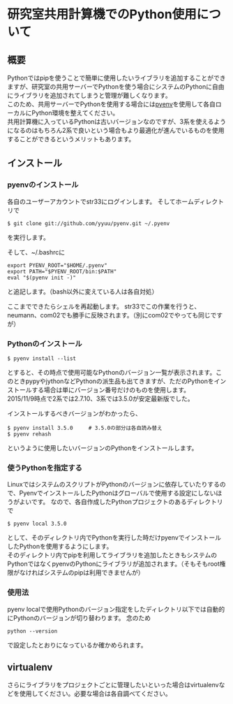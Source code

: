 # 研究室共用計算機でのPython使用について

## 概要
Pythonではpipを使うことで簡単に使用したいライブラリを追加することができますが、研究室の共用サーバーでPythonを使う場合にシステムのPythonに自由にライブラリを追加されてしまうと管理が難しくなります。  
このため、共用サーバーでPythonを使用する場合には[pyenv](https://github.com/yyuu/pyenv)を使用して各自ローカルにPython環境を整えてください。  
共用計算機に入っているPythonは古いバージョンなのですが、3系を使えるようになるのはもちろん2系で良いという場合もより最適化が進んでいるものを使用することができるというメリットもあります。

## インストール

### pyenvのインストール
各自のユーザーアカウントでstr33にログインします。
そしてホームディレクトリで  
```
$ git clone git://github.com/yyuu/pyenv.git ~/.pyenv
```
を実行します。

 そして、~/.bashrcに
 ```
export PYENV_ROOT="$HOME/.pyenv"
export PATH="$PYENV_ROOT/bin:$PATH"
eval "$(pyenv init -)"
 ```
 と追記します。（bash以外に変えている人は各自対処）

ここまでできたらシェルを再起動します。
str33でこの作業を行うと、neumann、com02でも勝手に反映されます。（別にcom02でやっても同じですが）

### Pythonのインストール

```
$ pyenv install --list
```
とすると、その時点で使用可能なPythonのバージョン一覧が表示されます。このときpypyやjythonなどPythonの派生品も出てきますが、ただのPythonをインストールする場合は単にバージョン番号だけのものを使用します。  
2015/11/9時点で2系では2.7.10、3系では3.5.0が安定最新版でした。

インストールするべきバージョンがわかったら、
```
$ pyenv install 3.5.0     # 3.5.0の部分は各自読み替え
$ pyenv rehash
```
というように使用したいバージョンのPythonをインストールします。

### 使うPythonを指定する
LinuxではシステムのスクリプトがPythonのバージョンに依存していたりするので、PyenvでインストールしたPythonはグローバルで使用する設定にしないほうがよいです。
なので、各自作成したPythonプロジェクトのあるディレクトリで
```
$ pyenv local 3.5.0
```
として、そのディレクトリ内でPythonを実行した時だけpyenvでインストールしたPythonを使用するようにします。  
そのディレクトリ内でpipを利用してライブラリを追加したときもシステムのPythonではなくpyenvのPythonにライブラリが追加されます。（そもそもroot権限がなければシステムのpipは利用できませんが）

### 使用法
pyenv localで使用Pythonのバージョン指定をしたディレクトリ以下では自動的にPythonのバージョンが切り替わります。
念のため
```
python --version
```
で設定したとおりになっているか確かめられます。

## virtualenv
さらにライブラリをプロジェクトごとに管理したいといった場合はvirtualenvなどを使用してください。必要な場合は各自調べてください。
